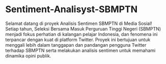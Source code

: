 # Sentiment-Analisyst-SBMPTN
Selamat datang di proyek Analisis Sentimen SBMPTN di Media Sosial! Setiap tahun, Seleksi Bersama Masuk Perguruan Tinggi Negeri (SBMPTN) menjadi fokus perhatian di kalangan pelajar Indonesia, dan fenomena ini terpancar dengan kuat di platform Twitter. Proyek ini bertujuan untuk menggali lebih dalam tanggapan dan pandangan pengguna Twitter terhadap SBMPTN serta melakukan analisis sentimen untuk memahami dinamika opini publik.

